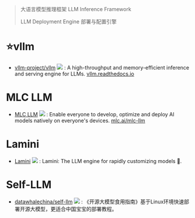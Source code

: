 > 大语言模型推理框架 LLM Inference Framework 
>
> LLM Deployment Engine 部署与配置引擎
>

# ⭐vllm
+ [vllm-project/vllm](https://github.com/vllm-project/vllm) ![](https://img.shields.io/github/stars/vllm-project/vllm?style=social) : A high-throughput and memory-efficient inference and serving engine for LLMs. [vllm.readthedocs.io](https://vllm.readthedocs.io/en/latest/)

# MLC LLM
+ [MLC LLM](https://github.com/mlc-ai/mlc-llm) ![](https://img.shields.io/github/stars/mlc-ai/mlc-llm?style=social) : Enable everyone to develop, optimize and deploy AI models natively on everyone's devices. [mlc.ai/mlc-llm](https://mlc.ai/mlc-llm/)

# Lamini
+ [Lamini](https://github.com/lamini-ai/lamini) ![](https://img.shields.io/github/stars/lamini-ai/lamini?style=social) : Lamini: The LLM engine for rapidly customizing models 🦙.

# Self-LLM
+ [datawhalechina/self-llm](https://github.com/datawhalechina/self-llm) ![](https://img.shields.io/github/stars/datawhalechina/self-llm?style=social) :  《开源大模型食用指南》基于Linux环境快速部署开源大模型，更适合中国宝宝的部署教程。



